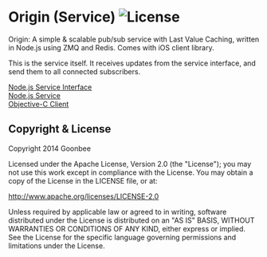 # Origin (Service) ![License](https://img.shields.io/badge/license-Apache_2-green.svg?style=flat)

Origin: A simple & scalable pub/sub service with Last Value Caching, written in Node.js using ZMQ and Redis. Comes with iOS client library.

This is the service itself. It receives updates from the service interface, and send them to all connected subscribers.

[Node.js Service Interface](https://github.com/lmirosevic/Origin-service-interface)  
[Node.js Service](https://github.com/lmirosevic/Origin-service)  
[Objective-C Client](https://github.com/lmirosevic/Origin-client)

Copyright & License
------------

Copyright 2014 Goonbee

Licensed under the Apache License, Version 2.0 (the "License"); you may not use this work except in compliance with the License. You may obtain a copy of the License in the LICENSE file, or at:

http://www.apache.org/licenses/LICENSE-2.0

Unless required by applicable law or agreed to in writing, software distributed under the License is distributed on an "AS IS" BASIS, WITHOUT WARRANTIES OR CONDITIONS OF ANY KIND, either express or implied. See the License for the specific language governing permissions and limitations under the License.
